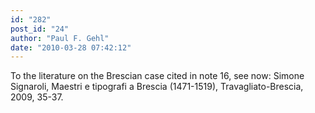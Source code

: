 ```yaml
---
id: "282"
post_id: "24"
author: "Paul F. Gehl"
date: "2010-03-28 07:42:12"
---
```

To the literature on the Brescian case cited in note 16, see now: Simone Signaroli, Maestri e tipografi a Brescia (1471-1519), Travagliato-Brescia, 2009, 35-37.
